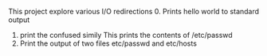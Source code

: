 This project explore various I/O redirections
0. Prints hello world to standard output
1. print the confused simily 
This prints the contents of /etc/passwd
3. Print the output of two files etc/passwd and etc/hosts
